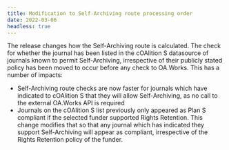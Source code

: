 ```yaml
---
title: Modification to Self-Archiving route processing order
date: 2022-03-06
headless: true
---
```


The release changes how the Self-Archiving route is calculated.  The check for whether the journal has been listed
in the cOAlition S datasource of journals known to permit Self-Archiving, irrespective of their publicly stated
policy has been moved to occur before any check to OA.Works.  This has a number of impacts:

* Self-Archiving route checks are now faster for journals which have indicated to cOAlition S that they will allow
  Self-Archiving, as no call to the external OA.Works API is required
* Journals on the cOAlition S list previously only appeared as Plan S compliant if the selected funder supported 
  Rights Retention.  This change modifies that so that any journal which has indicated they support Self-Archiving 
  will appear as compliant, irrespective of the Rights Retention policy of the funder.
  


